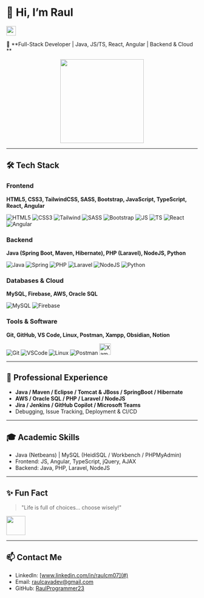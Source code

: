 # 👋 Hi, I’m Raul
<img src="https://media.giphy.com/media/hvRJCLFzcasrR4ia7z/giphy.gif" width="25px">

🎯 **Full-Stack Developer | Java, JS/TS, React, Angular | Backend & Cloud **  

<p align="center">
  <img src="https://media.giphy.com/media/MC6eSuC3yypCU/giphy.gif" width="220px"/>
</p>

---

## 🛠️ Tech Stack

### Frontend
**HTML5, CSS3, TailwindCSS, SASS, Bootstrap, JavaScript, TypeScript, React, Angular**  
<p align="left">
  <img alt="HTML5" src="https://img.shields.io/badge/HTML5-E34F26?style=flat&logo=html5&logoColor=white">
  <img alt="CSS3" src="https://img.shields.io/badge/CSS3-1572B6?style=flat&logo=css3&logoColor=white">
  <img alt="Tailwind" src="https://www.vectorlogo.zone/logos/tailwindcss/tailwindcss-ar21.svg">
  <img alt="SASS" src="https://www.vectorlogo.zone/logos/sass-lang/sass-lang-ar21.svg">
  <img alt="Bootstrap" src="https://img.shields.io/badge/Bootstrap-563D7C?style=flat&logo=bootstrap&logoColor=white">
  <img alt="JS" src="https://www.vectorlogo.zone/logos/javascript/javascript-icon.svg">
  <img alt="TS" src="https://www.vectorlogo.zone/logos/typescriptlang/typescriptlang-icon.svg">
  <img alt="React" src="https://www.vectorlogo.zone/logos/reactjs/reactjs-icon.svg">
  <img alt="Angular" src="https://www.vectorlogo.zone/logos/angular/angular-icon.svg">
</p>

### Backend
**Java (Spring Boot, Maven, Hibernate), PHP (Laravel), NodeJS, Python**  
<p align="left">
  <img alt="Java" src="https://www.vectorlogo.zone/logos/java/java-vertical.svg">
  <img alt="Spring" src="https://www.vectorlogo.zone/logos/springio/springio-ar21.svg">
  <img alt="PHP" src="https://www.vectorlogo.zone/logos/php/php-ar21.svg">
  <img alt="Laravel" src="https://www.vectorlogo.zone/logos/laravel/laravel-ar21.svg">
  <img alt="NodeJS" src="https://www.vectorlogo.zone/logos/nodejs/nodejs-ar21.svg">
  <img alt="Python" src="https://www.vectorlogo.zone/logos/python/python-horizontal.svg">
</p>

### Databases & Cloud
**MySQL, Firebase, AWS, Oracle SQL**  
<p align="left">
  <img alt="MySQL" src="https://img.shields.io/badge/MySQL-00758F?style=flat&logo=mysql&logoColor=white">
  <img alt="Firebase" src="https://img.shields.io/badge/Firebase-FFCA28?style=flat&logo=firebase&logoColor=black">
</p>

### Tools & Software
**Git, GitHub, VS Code, Linux, Postman, Xampp, Obsidian, Notion**  
<p align="left">
  <img alt="Git" src="https://img.shields.io/badge/Git-F05033?style=flat&logo=git&logoColor=white">
  <img alt="VSCode" src="https://img.shields.io/badge/VSCode-0078D7?style=flat&logo=visual-studio-code&logoColor=white">
  <img alt="Linux" src="https://img.shields.io/badge/Linux-FCC624?style=flat&logo=linux&logoColor=black">
  <img alt="Postman" src="https://img.shields.io/badge/Postman-FF6C37?style=flat&logo=postman&logoColor=white">
  <img alt="Xampp" src="https://upload.wikimedia.org/wikipedia/commons/0/03/Xampp_logo.svg" height="30px">
</p>

---

## 💼 Professional Experience
- **Java / Maven / Eclipse / Tomcat & JBoss / SpringBoot / Hibernate**
- **AWS / Oracle SQL / PHP / Laravel / NodeJS**
- **Jira / Jenkins / GitHub Copilot / Microsoft Teams**
- Debugging, Issue Tracking, Deployment & CI/CD

---

## 🎓 Academic Skills
- Java (Netbeans) | MySQL (HeidiSQL / Workbench / PHPMyAdmin)
- Frontend: JS, Angular, TypeScript, jQuery, AJAX
- Backend: Java, PHP, Laravel, NodeJS

---

## ✨ Fun Fact
> "Life is full of choices… choose wisely!"  
<img src="https://media.giphy.com/media/qjqUcgIyRjsl2/giphy.gif" width="50px">

---

## 📫 Contact Me
- LinkedIn: [www.linkedin.com/in/raulcm07](#)
- Email: [raulcavadev@gmail.com](#)
- GitHub: [RaulProgrammer23](https://github.com/RaulProgrammer23)

